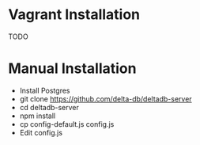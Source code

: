 Vagrant Installation
===
TODO

Manual Installation
===
* Install Postgres
* git clone https://github.com/delta-db/deltadb-server
* cd deltadb-server
* npm install
* cp config-default.js config.js
* Edit config.js